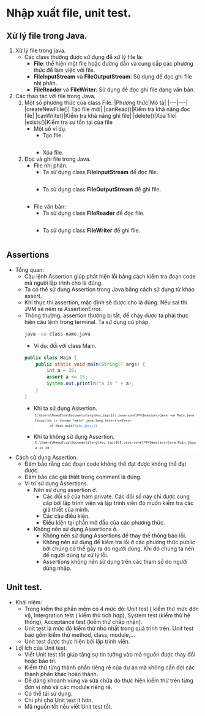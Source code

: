 # Nhập xuất file, unit test.
## Xử lý file trong Java.
1. Xử lý file trong java.
    - Các class thường được sử dụng để xử lý file là:
        - **File**: thể hiện một file hoặc đường dẫn và cung cấp các phương thức để làm việc với file.
        - **FileInputStream** và **FileOutputStream**: Sử dụng để đọc ghi file nhị phân.
        - **FileReader** và **FileWriter**: Sử dụng để đọc ghi file dạng văn bản.
1. Các thao tác với file trong Java.
    1. Một số phương thức của class File.
        |Phương thức|Mô tả|
        |---|---|
        |createNewFiile()| Tạo file mới|
        |canRead()|Kiểm tra khả năng đọc file|
        |canWrite()|Kiểm tra khả năng ghi file|
        |delete()|Xóa file|
        |exists()|Kiểm tra sự tồn tại của file
        - Một số ví dụ.
            - Tạo file.
            ```Java
            
            ```
            - Xóa file.
    2. Đọc và ghi file trong Java.
        - File nhị phân.
            - Ta sử dụng class **FileInputStream** để đọc file.
            ```Java
            
            ```
            - Ta sử dụng class **FileOutputStream** để ghi file.
            ```Java

            ```
        - File văn bản:
            - Ta sử dụng class **FileReader** để đọc file.
            ```Java
            
            ```
            - Ta sử dụng class **FileWriter** để ghi file.
            ```Java
            
            ```
## Assertions
- Tổng quan:
    - Câu lệnh Assertion giúp phát hiện lỗi bằng cách kiểm tra đoạn code mà người lập trình cho là đúng.
    - Ta có thể sử dụng Assertion trong Java bằng cách sử dụng từ kháo assert.
    - Khi thực thi assertion, mặc định sẽ được cho là đúng. Nếu sai thì JVM sẽ ném ra AssertionError.
    - Thông thường, assertion thường bị tắt, để chạy được ta phải thực hiện câu lệnh trong terminal.
        Ta sử dụng cú pháp.         
        ```bash
        java -ea class-name.java
        ```
        - Ví dụ: đối với class Main.
        ```Java
        public class Main {
            public static void main(String[] args) {
                int a = 20;
                assert a <= 15;
                System.out.println("a is " + a);
            }
        }
        ```
        - Khi ta sử dụng Assertion.
        ![alt text](image.png)
        - Khi ta không sử dụng Assertion.
        ![alt text](image-1.png)
- Cách sử dụng Assertion.
    - Đảm bảo rằng các đoạn code không thể đạt được không thể đạt được.
    - Đảm bảo các giả thiết trong comment là đúng.
    - Vị trí sử dụng Assertions.
        - Nên sử dụng assertion ở.
            - Các đối số của hàm private. Các đối số này chỉ được cung cấp bởi lập trình viên và lập trình viên đó muốn kiểm tra các giả thiết của mình.
            - Các câu điều kiện.
            - Điều kiện tại phần mở đầu của các phương thức.
        - Không nên sử dụng Assertions ở.
            - Không nên sử dụng Assertions để thay thế thông báo lỗi.
            - Không nên sử dụng để kiểm tra lỗi ở các phương thức public bởi chúng có thể gây ra do người dùng. Khi đó chúng ta nên để người dùng tự xử lý lỗi.
            - Assertions không nên sử dụng trên các tham số do người dùng nhập.
## Unit test.
- Khái niệm:
    - Trong kiểm thử phần mềm có 4 mức độ: Unit test ( kiểm thử mức đơn vị), Intergration test ( kiểm thử tích hợp), System test (kiểm thử hệ thống), Acceptance test (kiểm thử chấp nhận).
    - Unit test là mức độ kiểm thử nhỏ nhất trong quá trình trên. Unit test bao gồm kiểm thử method, class, module,...
    - Unit test được thực hiện bởi lập trình viên.
- Lợi ích của Unit test.
    - Viết Unit test tốt giúp tăng sự tin tưởng vào mã nguồn được thay đổi hoặc bảo trì.
    - Kiểm thử từng thành phần riêng rẽ của dự án mà không cần đợi các thành phần khác hoàn thành.
    - Dễ dàng khoanh vùng và sửa chữa do thực hiện kiểm thử trên từng đơn vị nhỏ và các module riêng rẽ.
    - Có thể tái sử dụng.
    - Chi phí cho Unit test ít hơn.
    - Mã nguồn tốt nếu viết Unit test tốt.
    
        


